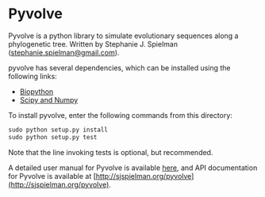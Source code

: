 Pyvolve
============

Pyvolve is a python library to simulate evolutionary sequences along a phylogenetic tree.
Written by Stephanie J. Spielman (stephanie.spielman@gmail.com).

pyvolve has several dependencies, which can be installed using the following links:
* [Biopython](http://biopython.org/wiki/Download)
* [Scipy and Numpy](http://www.scipy.org/install.html)


To install pyvolve, enter the following commands from this directory:

```python
sudo python setup.py install
sudo python setup.py test  
```
Note that the line invoking tests is optional, but recommended. 

A detailed user manual for Pyvolve is available [here](./user_manual/pyvolve_manual.pdf), and API documentation for Pyvolve is available at [http://sjspielman.org/pyvolve](http://sjspielman.org/pyvolve).